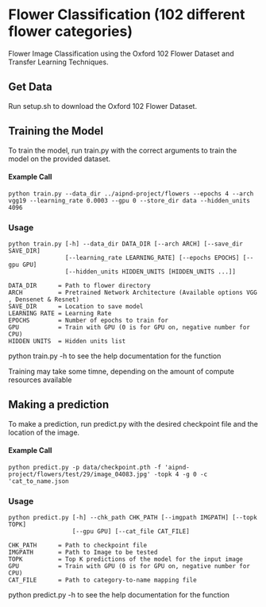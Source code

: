 # Flower Classification (102 different flower categories)
Flower Image Classification using the Oxford 102 Flower Dataset and Transfer Learning Techniques. 

## Get Data
Run setup.sh to download the Oxford 102 Flower Dataset. 

##  Training the Model
To train the model, run train.py with the correct arguments to train the model on the provided dataset.

#### Example Call

```
python train.py --data_dir ../aipnd-project/flowers --epochs 4 --arch vgg19 --learning_rate 0.0003 --gpu 0 --store_dir data --hidden_units 4096
```


### Usage
```
python train.py [-h] --data_dir DATA_DIR [--arch ARCH] [--save_dir SAVE_DIR]
                [--learning_rate LEARNING_RATE] [--epochs EPOCHS] [--gpu GPU]
                [--hidden_units HIDDEN_UNITS [HIDDEN_UNITS ...]]

DATA_DIR      = Path to flower directory 
ARCH          = Pretrained Network Architecture (Available options VGG , Densenet & Resnet)
SAVE_DIR      = Location to save model 
LEARNING RATE = Learning Rate 
EPOCHS        = Number of epochs to train for
GPU           = Train with GPU (0 is for GPU on, negative number for CPU)
HIDDEN UNITS  = Hidden units list
```

python train.py -h to see the help documentation for the function

Training may take some timne, depending on the amount of compute resources available 

##  Making a prediction 
To make a prediction, run predict.py with the desired checkpoint file and the location of the image.


#### Example Call

```
python predict.py -p data/checkpoint.pth -f 'aipnd-project/flowers/test/29/image_04083.jpg' -topk 4 -g 0 -c 'cat_to_name.json
```

### Usage
```
python predict.py [-h] --chk_path CHK_PATH [--imgpath IMGPATH] [--topk TOPK]
                  [--gpu GPU] [--cat_file CAT_FILE]

CHK_PATH      = Path to checkpoint file 
IMGPATH       = Path to Image to be tested 
TOPK          = Top K predictions of the model for the input image
GPU           = Train with GPU (0 is for GPU on, negative number for CPU)
CAT_FILE      = Path to category-to-name mapping file
```

python predict.py -h to see the help documentation for the function
